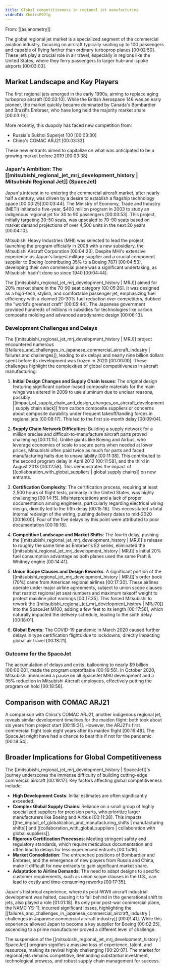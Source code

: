 ```yaml
---
title: Global competitiveness in regional jet manufacturing
videoId: XkmtrsE9Jfg
---
```


From: [[asianometry]] <br/> 

The global regional jet market is a specialized segment of the commercial aviation industry, focusing on aircraft typically seating up to 100 passengers and capable of flying farther than ordinary turboprop planes <a class="yt-timestamp" data-t="00:02:50">[00:02:50]</a>. These jets play a crucial role in air travel, especially in regions like the United States, where they ferry passengers to larger hub-and-spoke airports <a class="yt-timestamp" data-t="00:03:03">[00:03:03]</a>.

## Market Landscape and Key Players

The first regional jets emerged in the early 1990s, aiming to replace aging turboprop aircraft <a class="yt-timestamp" data-t="00:03:10">[00:03:10]</a>. While the British Aerospace 146 was an early pioneer, the market quickly became dominated by Canada's Bombardier and Brazil's Embraer, who have long held the majority market share <a class="yt-timestamp" data-t="00:03:16">[00:03:16]</a>.

More recently, this duopoly has faced new competition from:
*   Russia's Sukhoi Superjet 100 <a class="yt-timestamp" data-t="00:03:30">[00:03:30]</a>
*   China's COMAC ARJ21 <a class="yt-timestamp" data-t="00:03:33">[00:03:33]</a>

These new entrants aimed to capitalize on what was anticipated to be a growing market before 2019 <a class="yt-timestamp" data-t="00:03:38">[00:03:38]</a>.

### Japan's Ambition: The [[mitsubishi_regional_jet_mrj_development_history | Mitsubishi Regional Jet]] (SpaceJet)

Japan's interest in re-entering the commercial aircraft market, after nearly half a century, was driven by a desire to establish a flagship technology space <a class="yt-timestamp" data-t="00:00:25">[00:00:25]</a><a class="yt-timestamp" data-t="00:03:44">[00:03:44]</a>. The Ministry of Economy, Trade and Industry (METI) initiated a five-year, $400 million program in 2003 to study an indigenous regional jet for 30 to 90 passengers <a class="yt-timestamp" data-t="00:03:53">[00:03:53]</a>. This project, initially targeting 30-50 seats, was upscaled to 70-90 seats based on market demand projections of over 4,500 units in the next 20 years <a class="yt-timestamp" data-t="00:04:10">[00:04:10]</a>.

Mitsubishi Heavy Industries (MHI) was selected to lead the project, launching the program officially in 2008 with a new subsidiary, the Mitsubishi Aircraft Corporation <a class="yt-timestamp" data-t="00:04:23">[00:04:23]</a>. Despite MHI's extensive experience as Japan's largest military supplier and a crucial component supplier to Boeing (contributing 35% to a Boeing 787) <a class="yt-timestamp" data-t="00:04:53">[00:04:53]</a>, developing their own commercial plane was a significant undertaking, as Mitsubishi hadn't done so since 1940 <a class="yt-timestamp" data-t="00:04:44">[00:04:44]</a>.

The [[mitsubishi_regional_jet_mrj_development_history | MRJ]] aimed for 20% market share in the 70-90 seat category <a class="yt-timestamp" data-t="00:05:26">[00:05:26]</a>. It was designed as a high-tech, stylish, and comfortable passenger jet, emphasizing fuel efficiency with a claimed 20-30% fuel reduction over competitors, dubbed the "world's greenest craft" <a class="yt-timestamp" data-t="00:05:44">[00:05:44]</a>. The Japanese government provided hundreds of millions in subsidies for technologies like carbon composite molding and advanced aerodynamic design <a class="yt-timestamp" data-t="00:06:13">[00:06:13]</a>.

### Development Challenges and Delays

The [[mitsubishi_regional_jet_mrj_development_history | MRJ]] project encountered numerous [[failures_and_challenges_in_japanese_commercial_aircraft_industry | failures and challenges]], leading to six delays and nearly nine billion dollars spent before its development was frozen in 2020 <a class="yt-timestamp" data-t="00:00:00">[00:00:00]</a>. These challenges highlight the complexities of global competitiveness in aircraft manufacturing:

1.  **Initial Design Changes and Supply Chain Issues**: The original design featuring significant carbon-based composite materials for the main wings was altered in 2009 to use aluminum due to unclear reasons, possibly [[impact_of_supply_chain_and_design_changes_on_aircraft_development | supply chain slack]] from carbon composite suppliers or concerns about composite durability under frequent takeoff/landing forces in regional jets <a class="yt-timestamp" data-t="00:08:17">[00:08:17]</a>. This led to the first six-month delay <a class="yt-timestamp" data-t="00:09:04">[00:09:04]</a>.

2.  **Supply Chain Network Difficulties**: Building a supply network for a million precise and difficult-to-manufacture aircraft parts proved challenging <a class="yt-timestamp" data-t="00:11:15">[00:11:15]</a>. Unlike giants like Boeing and Airbus, who leverage economies of scale to secure parts when needed at lower prices, Mitsubishi often paid twice as much for parts and faced manufacturing halts due to unavailability <a class="yt-timestamp" data-t="00:11:38">[00:11:38]</a>. This contributed to the second program delay in April 2012 <a class="yt-timestamp" data-t="00:11:58">[00:11:58]</a>, and the third in August 2013 <a class="yt-timestamp" data-t="00:12:58">[00:12:58]</a>. This demonstrates the impact of [[collaboration_with_global_suppliers | global supply chains]] on new entrants.

3.  **Certification Complexity**: The certification process, requiring at least 2,500 hours of flight tests, primarily in the United States, was highly challenging <a class="yt-timestamp" data-t="00:14:15">[00:14:15]</a>. Misinterpretations and a lack of proper documentation among engineers, particularly regarding electrical wiring design, directly led to the fifth delay <a class="yt-timestamp" data-t="00:15:16">[00:15:16]</a>. This necessitated a total internal redesign of the wiring, pushing delivery dates to mid-2020 <a class="yt-timestamp" data-t="00:16:00">[00:16:00]</a>. Four of the five delays by this point were attributed to poor documentation <a class="yt-timestamp" data-t="00:16:18">[00:16:18]</a>.

4.  **Competitive Landscape and Market Shifts**: The fourth delay, pushing the [[mitsubishi_regional_jet_mrj_development_history | MRJ]]'s release to roughly the same time as Embraer's E2 series, eliminated the [[mitsubishi_regional_jet_mrj_development_history | MRJ]]'s initial 20% fuel consumption advantage as both planes used the same Pratt & Whitney engine <a class="yt-timestamp" data-t="00:14:41">[00:14:41]</a>.

5.  **Union Scope Clauses and Design Reworks**: A significant portion of the [[mitsubishi_regional_jet_mrj_development_history | MRJ]]'s order book (70%) came from American regional airlines <a class="yt-timestamp" data-t="00:17:30">[00:17:30]</a>. These airlines operate under major airline agreements, subject to union scope clauses that restrict regional jet seat numbers and maximum takeoff weight to protect mainline pilot earnings <a class="yt-timestamp" data-t="00:17:35">[00:17:35]</a>. This forced Mitsubishi to rework the [[mitsubishi_regional_jet_mrj_development_history | MRJ70]] into the SpaceJet M100, adding a few feet to its length <a class="yt-timestamp" data-t="00:17:56">[00:17:56]</a>, which naturally impacted the delivery schedule, leading to the sixth delay <a class="yt-timestamp" data-t="00:18:01">[00:18:01]</a>.

6.  **Global Events**: The COVID-19 pandemic in March 2020 caused further delays in type certification flights due to lockdowns, directly impacting global air travel <a class="yt-timestamp" data-t="00:18:21">[00:18:21]</a>.

### Outcome for the SpaceJet

The accumulation of delays and costs, ballooning to nearly $9 billion <a class="yt-timestamp" data-t="00:00:00">[00:00:00]</a>, made the program unprofitable <a class="yt-timestamp" data-t="00:16:56">[00:16:56]</a>. In October 2020, Mitsubishi announced a pause on all SpaceJet M90 development and a 95% reduction in Mitsubishi Aircraft employees, effectively putting the program on hold <a class="yt-timestamp" data-t="00:18:56">[00:18:56]</a>.

## Comparison with COMAC ARJ21

A comparison with China's COMAC ARJ21, another indigenous regional jet, reveals similar development timelines for the maiden flight: both took about six years from project start <a class="yt-timestamp" data-t="00:19:31">[00:19:31]</a>. However, the ARJ21's first commercial flight took eight years after its maiden flight <a class="yt-timestamp" data-t="00:19:48">[00:19:48]</a>. The SpaceJet might have had a chance to beat this if not for the pandemic <a class="yt-timestamp" data-t="00:19:54">[00:19:54]</a>.

## Broader Implications for Global Competitiveness

The [[mitsubishi_regional_jet_mrj_development_history | SpaceJet]]'s journey underscores the immense difficulty of building cutting-edge commercial aircraft <a class="yt-timestamp" data-t="00:19:17">[00:19:17]</a>. Key factors affecting global competitiveness include:
*   **High Development Costs**: Initial estimates are often significantly exceeded.
*   **Complex Global Supply Chains**: Reliance on a small group of highly specialized suppliers for precision parts, who prioritize larger manufacturers like Boeing and Airbus <a class="yt-timestamp" data-t="00:11:38">[00:11:38]</a>. This impacts [[the_impact_of_globalization_and_manufacturing_shifts | manufacturing shifts]] and [[collaboration_with_global_suppliers | collaboration with global suppliers]].
*   **Rigorous Certification Processes**: Meeting stringent safety and regulatory standards, which require meticulous documentation and often lead to delays for less experienced entrants <a class="yt-timestamp" data-t="00:15:16">[00:15:16]</a>.
*   **Market Consolidation**: The entrenched positions of Bombardier and Embraer, and the emergence of new players from Russia and China, make it difficult for new entrants to gain significant market share.
*   **Adaptation to Airline Demands**: The need to adapt designs to specific customer requirements, such as union scope clauses in the U.S., can lead to costly and time-consuming reworks <a class="yt-timestamp" data-t="00:17:35">[00:17:35]</a>.

Japan's historical experience, where its post-WWII aircraft industrial development was halted, causing it to fall behind in the generational shift to jets, also played a role <a class="yt-timestamp" data-t="01:01:18">[01:01:18]</a>. Its only prior post-war commercial plane, the NAMC YS-11, incurred significant losses, highlighting the [[failures_and_challenges_in_japanese_commercial_aircraft_industry | challenges in Japanese commercial aircraft industry]] <a class="yt-timestamp" data-t="00:01:41">[00:01:41]</a>. While this experience allowed Japan to become a key supplier for Boeing <a class="yt-timestamp" data-t="00:02:25">[00:02:25]</a>, ascending to a prime manufacturer proved a different level of challenge.

The suspension of the [[mitsubishi_regional_jet_mrj_development_history | SpaceJet]] program signifies a massive loss of experience, talent, and resources, making its revival highly challenging <a class="yt-timestamp" data-t="00:20:07">[00:20:07]</a>. The market for regional jets remains competitive, demanding substantial investment, technological prowess, and robust supply chain management for success.